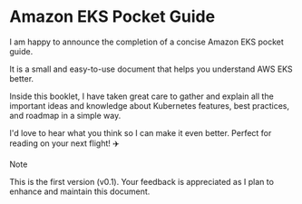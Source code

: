 
# Amazon EKS Pocket Guide

I am happy to announce the completion of a concise Amazon EKS pocket guide.

It is a small and easy-to-use document that helps you understand AWS EKS better.

Inside this booklet, I have taken great care to gather and explain all the important ideas and knowledge about Kubernetes features, best practices, and roadmap in a simple way. 

I'd love to hear what you think so I can make it even better. Perfect for reading on your next flight! ✈️


> [!NOTE]  
> This is the first version (v0.1). Your feedback is appreciated as I plan to enhance and maintain this document.
